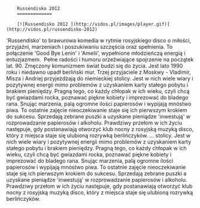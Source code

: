 
        Russendisko 2012 
        =============
        
        [![Russendisko 2012 ](http://vidos.pl/images/player.gif)](http://vidos.pl/russendisko-2012)
        
        
 'Russendisko' to brawurowa komedia w rytmie rosyjskiego disco o miłości, przyjaźni, marzeniach i poszukiwaniu szczęścia oraz spełnienia. To połączenie 'Good Bye Lenin' i 'Amelii', wypełnione młodzieńczą energią i entuzjazmem.  Pełne radości i humoru orzeźwiające spojrzenie na początek lat. 90. Zmęczony komunizmem świat budzi się do życia. Jest lato 1990 roku i niedawno upadł berliński mur. Trzej przyjaciele z Moskwy - Vladimir, Misza i Andriej przyjeżdżają do niemieckiej stolicy. Jest w nich wiele wiary i pozytywnej energii mimo problemów z uzyskaniem karty stałego pobytu i brakiem pieniędzy. Pragną tego, co każdy chłopak w ich wieku, czyli chcą być gwiazdami rocka, poznawać piękne kobiety i imprezować do bladego rana. Snując marzenia, palą ogromne ilości papierosów i wypijają mnóstwo piwa. To ostatnie zajęcie nieoczekiwanie staje się ich pierwszym krokiem do sukcesu. Sprzedają zebrane puszki a uzyskane pieniądze 'inwestują' w rozprowadzanie papierosów i alkoholu. Prawdziwy przełom w ich życiu następuje, gdy postanawiają otworzyć klub nocny z rosyjską muzyką disco, który z miejsca staje się ulubioną rozrywką berlińczyków.   ... stolicy. Jest w nich wiele wiary i pozytywnej energii mimo problemów z uzyskaniem karty stałego pobytu i brakiem pieniędzy. Pragną tego, co każdy chłopak w ich wieku, czyli chcą być gwiazdami rocka, poznawać piękne kobiety i imprezować do bladego rana. Snując marzenia, palą ogromne ilości papierosów i wypijają mnóstwo piwa. To ostatnie zajęcie nieoczekiwanie staje się ich pierwszym krokiem do sukcesu. Sprzedają zebrane puszki a uzyskane pieniądze 'inwestują' w rozprowadzanie papierosów i alkoholu. Prawdziwy przełom w ich życiu następuje, gdy postanawiają otworzyć klub nocny z rosyjską muzyką disco, który z miejsca staje się ulubioną rozrywką berlińczyków.
    